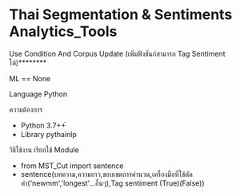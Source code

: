 # Thai Segmentation & Sentiments Analytics_Tools
Use Condition And Corpus
Update (เพิ่มฟังชันก์สามารถ Tag Sentiment ได้)********


ML == None

Language Python

ความต้องการ 
- Python 3.7++่
- Library pythainlp


วิธีใช้งาน เรียกใช้ Module 
- from MST_Cut import sentence 
- sentence(บทความ,ความยาว,ขอบเขตการคำนวน,เครื่องมือที่ใช้ตัดคำ('newmm','longest'...อื่นๆ),Tag sentiment (True)(False))




